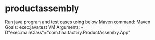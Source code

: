 # productassembly


Run java program and test cases using below Maven command:
Maven Goals: exec:java test
VM Arguments: -D"exec.mainClass"="com.tiaa.factory.ProductAssembly.App"
